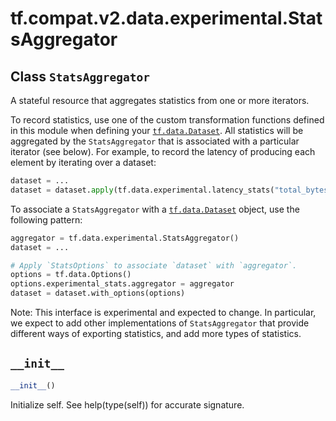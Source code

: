 <div itemscope itemtype="http://developers.google.com/ReferenceObject">
<meta itemprop="name" content="tf.compat.v2.data.experimental.StatsAggregator" />
<meta itemprop="path" content="Stable" />
<meta itemprop="property" content="__init__"/>
</div>

# tf.compat.v2.data.experimental.StatsAggregator

## Class `StatsAggregator`

A stateful resource that aggregates statistics from one or more iterators.



<!-- Placeholder for "Used in" -->

To record statistics, use one of the custom transformation functions defined
in this module when defining your <a href="../../../../../tf/data/Dataset.md"><code>tf.data.Dataset</code></a>. All statistics will be
aggregated by the `StatsAggregator` that is associated with a particular
iterator (see below). For example, to record the latency of producing each
element by iterating over a dataset:

```python
dataset = ...
dataset = dataset.apply(tf.data.experimental.latency_stats("total_bytes"))
```

To associate a `StatsAggregator` with a <a href="../../../../../tf/data/Dataset.md"><code>tf.data.Dataset</code></a> object, use
the following pattern:

```python
aggregator = tf.data.experimental.StatsAggregator()
dataset = ...

# Apply `StatsOptions` to associate `dataset` with `aggregator`.
options = tf.data.Options()
options.experimental_stats.aggregator = aggregator
dataset = dataset.with_options(options)
```

Note: This interface is experimental and expected to change. In particular,
we expect to add other implementations of `StatsAggregator` that provide
different ways of exporting statistics, and add more types of statistics.

<h2 id="__init__"><code>__init__</code></h2>

``` python
__init__()
```

Initialize self.  See help(type(self)) for accurate signature.




